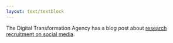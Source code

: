 ```yaml
---
layout: text/textblock
---
```


The Digital Transformation Agency has a blog post about [research recruitment on social media](https://www.dta.gov.au/blog/research-recruitment-on-social-media/).
